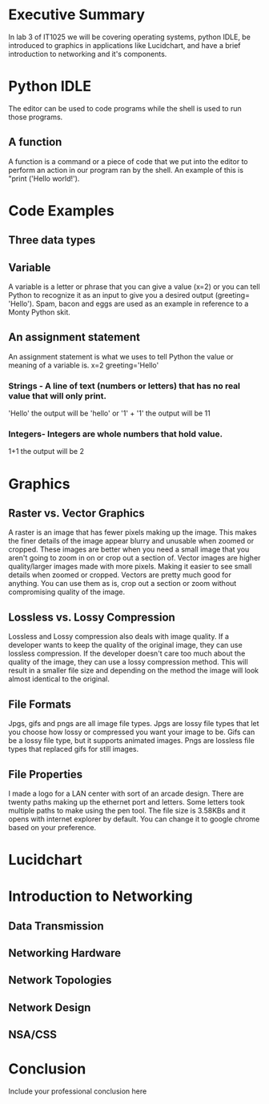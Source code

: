 # Executive Summary 
In lab 3 of IT1025 we will be covering operating systems, python IDLE, be introduced to graphics in applications like Lucidchart, and have a brief introduction to networking and it's components. 

# Python IDLE
The editor can be used to code programs while the shell is used to run those programs.
## A function 
A function is a command or a piece of code that we put into the editor to perform an action in our program ran by the shell. 
An example of this is "print ('Hello world!'). 
# Code Examples 
## Three data types 
## Variable 
A variable is a letter or phrase that you can give a value (x=2) or you can tell Python to recognize it as an input to give you a desired output (greeting= 'Hello'). Spam, bacon and eggs are used as an example in reference to a Monty Python skit.  
## An assignment statement 
An assignment statement is what we uses to tell Python the value or meaning of a variable is. 
x=2 
greeting='Hello' 
### Strings - A line of text (numbers or letters) that has no real value that will only print. 
'Hello' the output will be 'hello' or '1' + '1' the output will be 11 
### Integers- Integers are whole numbers that hold value. 
1+1 the output will be 2 

# Graphics
## Raster vs. Vector Graphics
A raster is an image that has fewer pixels making up the image. This makes the finer details of the image appear blurry and unusable when zoomed or cropped. These images are better when you need a small image that you aren't going to zoom in on or crop out a section of. 
Vector images are higher quality/larger images made with more pixels. Making it easier to see small details when zoomed or cropped. Vectors are pretty much good for anything. You can use them as is, crop out a section or zoom without compromising quality of the image. 
## Lossless vs. Lossy Compression
Lossless and Lossy compression also deals with image quality. If a developer wants to keep the quality of the original image, they can use lossless compression. If the developer doesn't care too much about the quality of the image, they can use a lossy compression method. This will result in a smaller file size and depending on the method the image will look almost identical to the original. 
## File Formats
Jpgs, gifs and pngs are all image file types. Jpgs are lossy file types that let you choose how lossy or compressed you want your image to be. Gifs can be a lossy file type, but it supports animated images. Pngs are lossless file types that replaced gifs for still images.
## File Properties
I made a logo for a LAN center with sort of an arcade design. There are twenty paths making up the ethernet port and letters. Some letters took multiple paths to make using the pen tool. 
The file size is 3.58KBs and it opens with internet explorer by default. You can change it to google chrome based on your preference. 
# Lucidchart

# Introduction to Networking
## Data Transmission
## Networking Hardware
## Network Topologies
## Network Design
## NSA/CSS

# Conclusion
Include your professional conclusion here

